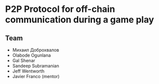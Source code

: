 # P2P Protocol for off-chain communication during a game play

## Team
- Михаил Доброхвалов
- Olabode Ogunlana
- Gal Shenar
- Sandeep Subramanian
- Jeff Wentworth
- Javier Franco (mentor)